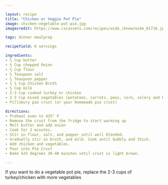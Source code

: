 ```yaml
---

layout: recipe
title: "Chicken or Veggie Pot Pie"
image: chicken-vegetable-pot-pie.jpg
imagecredit: https://www.cscassets.com/recipes/wide_cknew/wide_61716.jpg

tags: dinner mealprep

recipeYield: 6 servings

ingredients:
- ⅓ Cup butter
- ⅓ Cup chopped Onion
- ⅓ Cup flour
- ½ Teaspoon salt
- ¼ Teaspoon pepper
- 1 ½ Cup Chicken Broth
- ⅔ Cup milk
- 2-3 Cup cooked turkey or chicken
- 2-3 Cup mixed vegetables (potatoes, carrots, peas, corn, celery and broccoli)
- Pillsbury pie crust (or your homemade pie crust)

directions:
- Preheat oven to 425° F
- Remove the crust from the fridge to start warming up
- Melt butter and add onion
- Cook for 2 minutes.
- Stir in flour, salt, and pepper until well blended.
- Gradually stir in broth, and milk. Cook until bubbly and thick.
- Add chicken and vegetables.
- Pour into Pie Crust
- Bake 425 degrees 30-40 minutes until crust is light brown.

---
```


If you want to do a vegetable pot pie, replace the 2-3 cups of turkey/chicken with more vegetables 
